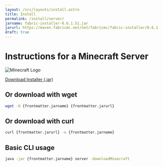 ```yaml
---
layout: /src/layouts/install.astro
title: Install
permalink: /install/server/
jarname: fabric-installer-0.6.1.51.jar
jarurl: https://maven.fabricmc.net/net/fabricmc/fabric-installer/0.6.1.51/fabric-installer-0.6.1.51.jar
draft: true
---
```


# Instructions for a Minecraft Server

<img class="logo right fshadow" alt="Minecraft Logo" src="/assets/img/launchers/minecraft.png" />

<a href={frontmatter.jarurl} class="button primary">Download Installer (.jar)</a>

## Or download with wget

```bash
wget -O {frontmatter.jarname} {frontmatter.jarurl}
```

## Or download with curl

```bash
curl {frontmatter.jarurl} -o {frontmatter.jarname}
```

## Basic CLI usage

```bash
java -jar {frontmatter.jarname} server -downloadMinecraft
```
